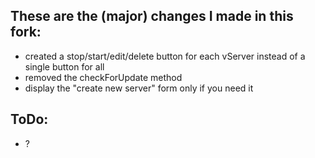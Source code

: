 These are the (major) changes I made in this fork: 
--------------------------------------------------
* created a stop/start/edit/delete button for each vServer instead of a single button for all
* removed the checkForUpdate method
* display the "create new server" form only if you need it 

ToDo: 
-----
* ?
